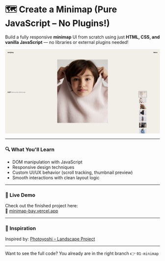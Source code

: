 # 🗺️ Create a Minimap (Pure JavaScript – No Plugins!)

Build a fully responsive **minimap** UI from scratch using just **HTML, CSS, and vanilla JavaScript** — no libraries or external plugins needed!

<p align="center">
  <img src="assets/screenshot.png" height="auto" />
</p>

---

### 🔍 What You'll Learn
- DOM manipulation with JavaScript
- Responsive design techniques
- Custom UI/UX behavior (scroll tracking, thumbnail preview)
- Smooth interactions with clean layout logic

---

### 🚀 Live Demo  
Check out the finished project here:  
🔗 [minimap-bay.vercel.app](https://minimap-bay.vercel.app/)

---

### 🎨 Inspiration  
Inspired by: [Photoyoshi – Landscape Project](https://photoyoshi.com/landscape/)

---

Want to see the full code? You already are in the right branch 👉 `01-minimap`
